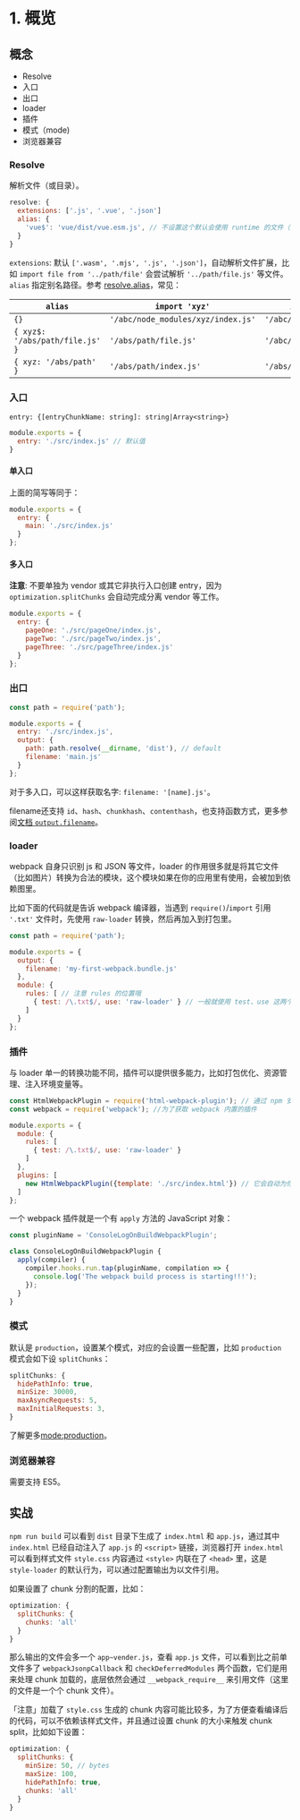# 1. 概览

## 概念

* Resolve
* 入口
* 出口
* loader
* 插件
* 模式（mode)
* 浏览器兼容

### Resolve

解析文件（或目录）。

```js
resolve: {
  extensions: ['.js', '.vue', '.json']
  alias: {
    'vue$': 'vue/dist/vue.esm.js', // 不设置这个默认会使用 runtime 的文件（这里需要的是 compiler+runtime）
  }
}
```

`extensions`: 默认 `['.wasm', '.mjs', '.js', '.json']`，自动解析文件扩展，比如 `import file from '../path/file'` 会尝试解析 `'../path/file.js'` 等文件。
`alias` 指定别名路径。参考 [resolve.alias](https://webpack.js.org/configuration/resolve/#resolve-alias)，常见：

|`alias`|`import 'xyz'`|`import 'xyz/file.js'`|
|--|--|--|
|`{}`|`'/abc/node_modules/xyz/index.js'`|`'/abc/node_modules/xyz/file.js'`|
|`{ xyz$: '/abs/path/file.js' }`|`'/abs/path/file.js'`|`'/abc/node_modules/xyz/file.js'`|
|`{ xyz: '/abs/path' }`|`'/abs/path/index.js'`|`'/abs/path/file.js'`|

### 入口

`entry: {[entryChunkName: string]: string|Array<string>}`

```js
module.exports = {
  entry: './src/index.js' // 默认值
}
```

#### 单入口

上面的简写等同于：

```js
module.exports = {
  entry: {
    main: './src/index.js'
  }
};
```

#### 多入口

**注意**: 不要单独为 vendor 或其它非执行入口创建 entry，因为 `optimization.splitChunks` 会自动完成分离 vendor 等工作。

```js
module.exports = {
  entry: {
    pageOne: './src/pageOne/index.js',
    pageTwo: './src/pageTwo/index.js',
    pageThree: './src/pageThree/index.js'
  }
};
```

### 出口

```js
const path = require('path');

module.exports = {
  entry: './src/index.js',
  output: {
    path: path.resolve(__dirname, 'dist'), // default
    filename: 'main.js'
  }
};
```

对于多入口，可以这样获取名字: `filename: '[name].js'`。

filename还支持 `id`、`hash`、`chunkhash`、`contenthash`，也支持函数方式，更多参阅[文档 `output.filename`](https://webpack.js.org/configuration/output/#output-filename)。

### loader

webpack 自身只识别 js 和 JSON 等文件，loader 的作用很多就是将其它文件（比如图片）转换为合法的模块，这个模块如果在你的应用里有使用，会被加到依赖图里。

比如下面的代码就是告诉 webpack 编译器，当遇到 `require()`/`import` 引用 `'.txt'` 文件时，先使用 `raw-loader` 转换，然后再加入到打包里。

```js
const path = require('path');

module.exports = {
  output: {
    filename: 'my-first-webpack.bundle.js'
  },
  module: {
    rules: [ // 注意 rules 的位置哦
      { test: /\.txt$/, use: 'raw-loader' } // 一般就使用 test、use 这两个属性
    ]
  }
};
```

### 插件

与 loader 单一的转换功能不同，插件可以提供很多能力，比如打包优化、资源管理、注入环境变量等。

```js
const HtmlWebpackPlugin = require('html-webpack-plugin'); // 通过 npm 安装
const webpack = require('webpack'); //为了获取 webpack 内置的插件

module.exports = {
  module: {
    rules: [
      { test: /\.txt$/, use: 'raw-loader' }
    ]
  },
  plugins: [
    new HtmlWebpackPlugin({template: './src/index.html'}) // 它会自动为你的页面注入生成的打包文件
  ]
};
```

一个 webpack 插件就是一个有 `apply` 方法的 JavaScript 对象：

```js
const pluginName = 'ConsoleLogOnBuildWebpackPlugin';

class ConsoleLogOnBuildWebpackPlugin {
  apply(compiler) {
    compiler.hooks.run.tap(pluginName, compilation => {
      console.log('The webpack build process is starting!!!');
    });
  }
}
```

### 模式

默认是 `production`，设置某个模式，对应的会设置一些配置，比如 `production` 模式会如下设 `splitChunks`：

```js
splitChunks: {
  hidePathInfo: true,
  minSize: 30000,
  maxAsyncRequests: 5,
  maxInitialRequests: 3,
}
```

了解更多[mode:production](https://webpack.js.org/concepts/mode/#mode-production)。

### 浏览器兼容

需要支持 ES5。

## 实战

`npm run build` 可以看到 `dist` 目录下生成了 `index.html` 和 `app.js`，通过其中 `index.html` 已经自动注入了 `app.js` 的 `<script>` 链接，浏览器打开 `index.html` 可以看到样式文件 `style.css` 内容通过 `<style>` 内联在了 `<head>` 里，这是 `style-loader` 的默认行为，可以通过配置输出为以文件引用。

如果设置了 chunk 分割的配置，比如：

```js
optimization: {
  splitChunks: {
    chunks: 'all'
  }
}
```

那么输出的文件会多一个 `app~vender.js`，查看 `app.js` 文件，可以看到比之前单文件多了 `webpackJsonpCallback` 和 `checkDeferredModules` 两个函数，它们是用来处理 chunk 加载的，底层依然会通过 `__webpack_require__` 来引用文件（这里的文件是一个个 chunk 文件）。

「注意」加载了 `style.css` 生成的 chunk 内容可能比较多，为了方便查看编译后的代码，可以不依赖该样式文件，并且通过设置 chunk 的大小来触发 chunk split，比如如下设置：

```js
optimization: {
  splitChunks: {
    minSize: 50, // bytes
    maxSize: 100,
    hidePathInfo: true,
    chunks: 'all'
  }
}
```